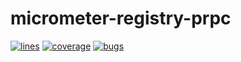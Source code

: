 # micrometer-registry-prpc
[![lines](http://sonar.ca.sbrf.ru/sonar/api/badges/measure?key=ru.sbrf.pegi18%3Amicrometer-registry-prpc&metric=lines)](https://sonar.ca.sbrf.ru/sonar/api/badges/measure?key=ru.sbrf.pegi18%3Amicrometer-registry-prpc&metric=lines) [![coverage](http://sonar.ca.sbrf.ru/sonar/api/badges/measure?key=ru.sbrf.pegi18%3Amicrometer-registry-prpc&metric=coverage)](https://sonar.ca.sbrf.ru/sonar/api/badges/measure?key=ru.sbrf.pegi18%3Amicrometer-registry-prpc&metric=coverage) [![bugs](http://sonar.ca.sbrf.ru/sonar/api/badges/measure?key=ru.sbrf.pegi18%3Amicrometer-registry-prpc&metric=bugs)](https://sonar.ca.sbrf.ru/sonar/api/badges/measure?key=ru.sbrf.pegi18%3Amicrometer-registry-prpc&metric=bugs)